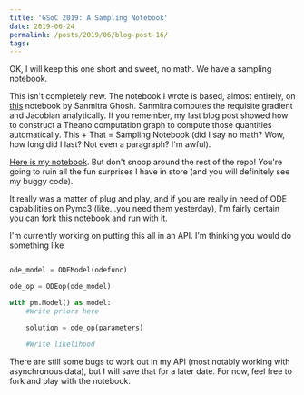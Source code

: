 ```yaml
---
title: 'GSoC 2019: A Sampling Notebook'
date: 2019-06-24
permalink: /posts/2019/06/blog-post-16/
tags:
---
```



OK, I will keep this one short and sweet, no math.  We have a sampling notebook.

This isn't completely new.  The notebook I wrote is based, almost entirely, on [this](https://github.com/pymc-devs/pymc3/blob/master/docs/source/notebooks/ODE_parameter_estimation.ipynb) notebook by Sanmitra Ghosh.  Sanmitra computes the requisite gradient and Jacobian analytically.  If you remember, my last blog post showed how to construct a Theano computation graph to compute those quantities automatically.  This + That = Sampling Notebook (did I say no math? Wow, how long did I last?  Not even a paragraph?  I'm awful).

[Here is my notebook](https://github.com/Dpananos/ODEGSoC/blob/master/Notebooks/Sampling%20SIR%20model.ipynb).  But don't snoop around the rest of the repo!  You're going to ruin all the fun surprises I have in store (and you will definitely see my buggy code).

It really was a matter of plug and play, and if you are really in need of ODE capabilities on Pymc3 (like...you need them yesterday), I'm fairly certain you can fork this notebook and run with it.

I'm currently working on putting this all in an API.  I'm thinking you would do something like

```python

ode_model = ODEModel(odefunc)

ode_op = ODEop(ode_model)

with pm.Model() as model:
    #Write priors here

    solution = ode_op(parameters)

    #Write likelihood

```

There are still some bugs to work out in my API (most notably working with asynchronous data), but I will save that for a later date.  For now, feel free to fork and play with the notebook.
